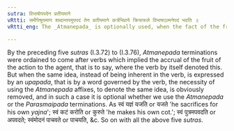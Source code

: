 ```yaml
---
sutra: विभाषोपपदेन प्रतीयमाने
vRtti: समीपेश्रूयमाण शब्दान्तरमुपपदं तेन प्रतीयमाने कर्त्रभिप्राये क्रियाफले विभाषाऽत्मनेपदं भवति ॥
vRtti_eng: The _Atmanepada_ is optionally used, when the fact of the fruit of the action accuring to the agent is indicated by an _upapada_, i.e. by a word used along with the verb.

---
```

By the preceding five _sutras_ (I.3.72) to (I.3.76), _Atmanepada_ terminations were ordained to come after verbs which implied the accrual of the fruit of the action to the agent, that is to say, where the verb by itself denoted this. But when the same idea, instead of being inherent in the verb, is expressed by an _upapada_, that is by a word governed by the verb, the necessity of using the _Atmanepada_ affixes, to denote the same idea, is obviously removed, and in such a case it is optional whether we use the _Atmanepada_ or the _Parasmaipada_ terminations. As स्वं यज्ञं यजति or यजते 'he sacrifices for his own _yajna_'; स्वं कटं करोति or कुरुते 'he makes his own cot.'; स्वं पुत्रमपवदति or अपवदते; स्वंमोदनं पाचवते or पाचयति, &c. So on with all the above five _sutras_.